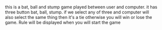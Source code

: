 this is a bat, ball and stump game played between user and computer. it has three button bat, ball, stump. if we select any of three and computer will also select the same thing then it's a tie otherwise you will win or lose the game. Rule will be displayed when you will start the game
